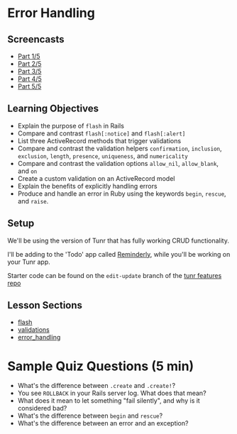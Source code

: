 # Error Handling

## Screencasts
- [Part 1/5](https://youtu.be/sHSsc7EGI0g)
- [Part 2/5](https://youtu.be/wKMuNDLDKFA)
- [Part 3/5](https://youtu.be/HZPTIpZUAnQ)
- [Part 4/5](https://youtu.be/yvNO_yoWcqE)
- [Part 5/5](https://youtu.be/hEKDLhZQOSA)

## Learning Objectives

- Explain the purpose of `flash` in Rails
- Compare and contrast `flash[:notice]` and `flash[:alert]`
- List three ActiveRecord methods that trigger validations
- Compare and contrast the validation helpers `confirmation`, `inclusion`, `exclusion`, `length`, `presence`, `uniqueness`, and `numericality`
- Compare and contrast the validation options `allow_nil`, `allow_blank`, and `on`
- Create a custom validation on an ActiveRecord model
- Explain the benefits of explicitly handling errors
- Produce and handle an error in Ruby using the keywords `begin`, `rescue`, and `raise`.

## Setup

We'll be using the version of Tunr that has fully working CRUD functionality.

I'll be adding to the 'Todo' app called [Reminderly](https://github.com/ga-wdi-exercises/reminderly),
while you'll be working on your Tunr app.

Starter code can be found on the `edit-update` branch of the [tunr features repo](https://github.com/ga-wdi-exercises/tunr_rails_features/tree/edit-update)

## Lesson Sections

- [flash](flash.md)
- [validations](validations.md)
- [error_handling](error_handling.md)

# Sample Quiz Questions (5 min)

- What's the difference between `.create` and `.create!`?
- You see `ROLLBACK` in your Rails server log. What does that mean?
- What does it mean to let something "fail silently", and why is it considered bad?
- What's the difference between `begin` and `rescue`?
- What's the difference between an error and an exception?
